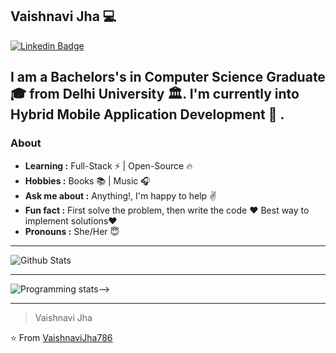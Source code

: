 ## Vaishnavi Jha 💻

[![Linkedin Badge](https://img.shields.io/badge/-vaishnavijha-blue?style=flat-square&logo=Linkedin&logoColor=white&link=https://www.linkedin.com/in/vaishnavijha/)](https://www.linkedin.com/in/vaishnavijha/)  


I am a Bachelors's in Computer Science Graduate 🎓 from Delhi University 🏛. I'm currently into Hybrid Mobile Application Development :iphone: .
---------------------------------------------------------------------------------------------------------------------------------------------------------------------------------
### About
-  **Learning :** Full-Stack :zap: | Open-Source :fire:	
-  **Hobbies :** Books :books: | Music :headphones:
-  **Ask me about :** Anything!, I'm happy to help :v:
-  **Fun fact :** First solve the problem, then write the code :heart: Best way to implement solutions:heart: 
-  **Pronouns :** She/Her :innocent:

---------------------------------------------------------------------------------------------------------------------------------------------------------------------------------

![Github Stats](https://github-readme-stats.vercel.app/api?username=VaishnaviJha786&show_icons=true)

---------------------------------------------------------------------------------------------------------------------------------------------------------------------------------
![Programming stats](https://github-readme-stats.vercel.app/api/top-langs/?username=VaishnaviJha786&show_icons=true&hide_border=true")-->



---------------------------------------------------------------------------------------------------------------------------------------------------------------------------------
> Vaishnavi Jha

⭐️ From [VaishnaviJha786](http://www.github.com/VaishnaviJha786)
